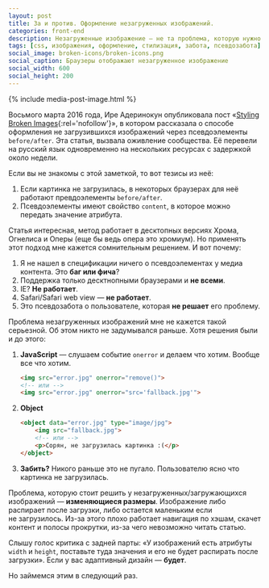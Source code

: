 ```yaml
---
layout: post
title: За и против. Оформление незагруженных изображений.
categories: front-end
description: Незагруженные изображение — не та проблема, которую нужно срочно решать. С изображениями есть другая, более важная, проблема.
tags: [css, изображения, оформление, стилизация, забота, псевдозабота]
social_image: broken-icons/broken-icons.png
social_caption: Браузеры отображают незагруженное изображение
social_width: 600
social_height: 200
---
```


{% include media-post-image.html %}

Восьмого марта 2016 года, Ире Адеринокун опубликовала пост «[Styling Broken Images][1]{:rel='nofollow'}», в котором рассказала о способе оформления не загрузившихся изображений через псевдоэлементы `before/after`. Эта статья, вызвала оживление сообщества. Её перевели на русский язык одновременно на нескольких ресурсах с задержкой около недели.

Если вы не знакомы с этой заметкой, то вот тезисы из неё:

1. Если картинка не загрузилась, в некоторых браузерах для неё работают превдоэлементы `before/after`.
2. Псевдоэлементы имеют свойство `content`, в которое можно передать значение атрибута.

<!-- more -->

Статья интересная, метод работает в десктопных версиях Хрома, Огнелиса и Оперы (еще бы ведь опера это хромиум). Но применять этот подход мне кажется сомнительным решением. И вот почему:

1. Я не нашел в спецификации ничего о псевдоэлементах у медиа контента. Это **баг или фича**?
2. Поддержка только десктнопными браузерами и **не всеми**.
3. IE? **Не работает**.
4. Safari/Safari web view — **не работает**.
5. Это псевдозабота о пользователе, которая **не решает** его проблему.

Проблема незагруженных изображений мне не кажется такой серьезной. Об этом никто не задумывался раньше. Хотя решения были и до этого:

1.  **JavaScript** — слушаем событие `onerror` и делаем что хотим. Вообще все что хотим.

    ```html
    <img src="error.jpg" onerror="remove()">
    <!-- или -->
    <img src="error.jpg" onerror="src='fallback.jpg'">
    ```

2.  **Object**

    ```html
    <object data="error.jpg" type="image/jpg">
        <img src="fallback.jpg">
        <!-- или -->
        <p>Сорян, не загрузилась картинка :(</p>
    </object>
    ```

3. **Забить?** Никого раньше это не пугало. Пользователю ясно что картинка не загрузилась.

Проблема, которую стоит решить у незагруженных/загружающихся изображений — **изменяющиеся размеры**. Изображение либо распирает после загрузки, либо остается маленьким если не загрузилось. Из-за этого плохо работает навигация по хэшам, скачет контент и полосы прокрутки, из-за чего невозможно читать статью.

Слышу голос критика с задней парты: «У изображений есть атрибуты `width` и `height`, поставьте туда значения и его не будет распирать после загрузки». Если у вас адаптивный дизайн — **будет**.

Но займемся этим в следующий раз.

[1]: http://bitsofco.de/styling-broken-images/
